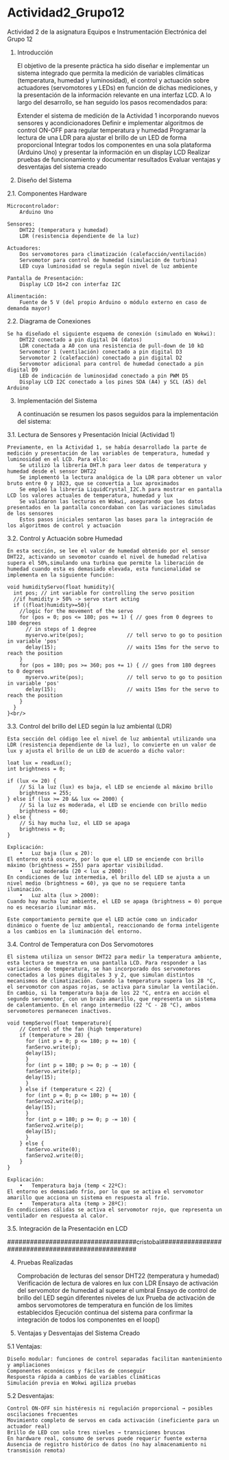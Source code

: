 # Actividad2_Grupo12
Actividad 2 de la asignatura Equipos e Instrumentación Electrónica del Grupo 12

1. Introducción

	El objetivo de la presente práctica ha sido diseñar e implementar un sistema integrado que permita la medición de variables climáticas (temperatura, humedad y luminosidad), el control y actuación sobre actuadores (servomotores y LEDs) en función de dichas mediciones, y la presentación de la información relevante en una interfaz LCD. A lo largo del desarrollo, se han seguido los pasos recomendados para:
	
	Extender el sistema de medición de la Actividad 1 incorporando nuevos sensores y acondicionadores
	Definir e implementar algoritmos de control ON-OFF para regular temperatura y humedad
	Programar la lectura de una LDR para ajustar el brillo de un LED de forma proporcional
	Integrar todos los componentes en una sola plataforma (Arduino Uno) y presentar la información en un display LCD
	Realizar pruebas de funcionamiento y documentar resultados
	Evaluar ventajas y desventajas del sistema creado

2. Diseño del Sistema

2.1. Componentes Hardware

	Microcontrolador:
		Arduino Uno
	
	Sensores:
		DHT22 (temperatura y humedad)
		LDR (resistencia dependiente de la luz)
	
	Actuadores:
		Dos servomotores para climatización (calefacción/ventilación)
		Servomotor para control de humedad (simulación de turbina)
		LED cuya luminosidad se regula según nivel de luz ambiente

	Pantalla de Presentación:
		Display LCD 16×2 con interfaz I2C
	
	Alimentación:
		Fuente de 5 V (del propio Arduino o módulo externo en caso de demanda mayor)

2.2. Diagrama de Conexiones

	Se ha diseñado el siguiente esquema de conexión (simulado en Wokwi):
		DHT22 conectado a pin digital D4 (datos)
		LDR conectada a A0 con una resistencia de pull-down de 10 kΩ
		Servomotor 1 (ventilación) conectado a pin digital D3
		Servomotor 2 (calefacción) conectado a pin digital D2
		Servomotor adicional para control de humedad conectado a pin digital D9
		LED de indicación de luminosidad conectado a pin PWM D5
		Display LCD I2C conectado a los pines SDA (A4) y SCL (A5) del Arduino

3. Implementación del Sistema

	A continuación se resumen los pasos seguidos para la implementación del sistema:

3.1. Lectura de Sensores y Presentación Inicial (Actividad 1)

	Previamente, en la Actividad 1, se había desarrollado la parte de medición y presentación de las variables de temperatura, humedad y luminosidad en el LCD. Para ello:
		Se utilizó la librería DHT.h para leer datos de temperatura y humedad desde el sensor DHT22
		Se implementó la lectura analógica de la LDR para obtener un valor bruto entre 0 y 1023, que se convertía a lux aproximados
		Se empleó la librería LiquidCrystal_I2C.h para mostrar en pantalla LCD los valores actuales de temperatura, humedad y lux
		Se validaron las lecturas en Wokwi, asegurando que los datos presentados en la pantalla concordaban con las variaciones simuladas de los sensores
		Estos pasos iniciales sentaron las bases para la integración de los algoritmos de control y actuación

3.2. Control y Actuación sobre Humedad

	En esta sección, se lee el valor de humedad obtenido por el sensor DHT22, activando un sevomotor cuando el nivel de humedad relativa supera el 50%,simulando una turbina que permite la liberación de humedad cuando esta es demasiado elevada, esta funcionalidad se implementa en la siguiente función:
	
	void humidityServo(float humidity){
	  int pos; // int variable for controlling the servo position
	  //if humidity > 50% -> servo start acting
	  if ((float)humidity>=50){ 
	    //logic for the movement of the servo
	    for (pos = 0; pos <= 180; pos += 1) { // goes from 0 degrees to 180 degrees
	      // in steps of 1 degree
	      myservo.write(pos);              // tell servo to go to position in variable 'pos'
	      delay(15);                       // waits 15ms for the servo to reach the position
	    }
	    for (pos = 180; pos >= 360; pos += 1) { // goes from 180 degrees to 0 degrees
	      myservo.write(pos);              // tell servo to go to position in variable 'pos'
	      delay(15);                       // waits 15ms for the servo to reach the position
	    }
	  }
	}<br/>



3.3. Control del brillo del LED según la luz ambiental (LDR)

	Esta sección del código lee el nivel de luz ambiental utilizando una LDR (resistencia dependiente de la luz), lo convierte en un valor de lux y ajusta el brillo de un LED de acuerdo a dicho valor:
	
	loat lux = readLux();
	int brightness = 0;
	
	if (lux <= 20) {
	    // Si la luz (lux) es baja, el LED se enciende al máximo brillo
	    brightness = 255;
	} else if (lux >= 20 && lux <= 2000) {
	    // Si la luz es moderada, el LED se enciende con brillo medio
	    brightness = 60;
	} else {
	    // Si hay mucha luz, el LED se apaga
	    brightness = 0;
	}
	
	Explicación:
		•	Luz baja (lux ≤ 20):
	El entorno está oscuro, por lo que el LED se enciende con brillo máximo (brightness = 255) para aportar visibilidad.
		•	Luz moderada (20 < lux ≤ 2000):
	En condiciones de luz intermedia, el brillo del LED se ajusta a un nivel medio (brightness = 60), ya que no se requiere tanta iluminación.
		•	Luz alta (lux > 2000):
	Cuando hay mucha luz ambiente, el LED se apaga (brightness = 0) porque no es necesario iluminar más.
	
	Este comportamiento permite que el LED actúe como un indicador dinámico o fuente de luz ambiental, reaccionando de forma inteligente a los cambios en la iluminación del entorno.

3.4. Control de Temperatura con Dos Servomotores
	
	El sistema utiliza un sensor DHT22 para medir la temperatura ambiente, esta lectura se muestra en una pantalla LCD. Para responder a las variaciones de temperatura, se han incorporado dos servomotores conectados a los pines digitales 3 y 2, que simulan distintos mecanismos de climatización. Cuando la temperatura supera los 28 °C, el servomotor con aspas rojas, se activa para simular la ventilación. En cambio, si la temperatura baja de los 22 °C, entra en acción el segundo servomotor, con un brazo amarillo, que representa un sistema de calentamiento. En el rango intermedio (22 °C - 28 °C), ambos servomotores permanecen inactivos.
	
	void tempServo(float temperature){
	    // Control of the fan (high temperature)
	    if (temperature > 28) {
	      for (int p = 0; p <= 180; p += 10) {
	      fanServo.write(p);
	      delay(15);
	      }
	      for (int p = 180; p >= 0; p -= 10) {
	      fanServo.write(p);
	      delay(15);
	      }
	    } else if (temperature < 22) {
	      for (int p = 0; p <= 180; p += 10) {
	      fanServo2.write(p);
	      delay(15);
	      }
	      for (int p = 180; p >= 0; p -= 10) {
	      fanServo2.write(p);
	      delay(15);
	      }
	    } else {
	      fanServo.write(0);
	      fanServo2.write(0);
	    }
	}
	
	Explicación:
		•	Temperatura baja (temp < 22ºC):
	El entorno es demasiado frío, por lo que se activa el servomotor amarillo que acciona un sistema en respuesta al frío.
		•	Temperatura alta (temp > 28ºC):
	En condiciones cálidas se activa el servomotor rojo, que representa un ventilador en respuesta al calor.


3.5. Integración de la Presentación en LCD

##################################cristobal##################################################

4. Pruebas Realizadas

	Comprobación de lecturas del sensor DHT22 (temperatura y humedad)
	Verificación de lectura de valores en lux con LDR
	Ensayo de activación del servomotor de humedad al superar el umbral
	Ensayo de control de brillo del LED según diferentes niveles de lux
	Prueba de activación de ambos servomotores de temperatura en función de los límites establecidos
	Ejecución continua del sistema para confirmar la integración de todos los componentes en el loop()

5. Ventajas y Desventajas del Sistema Creado

5.1 Ventajas:

	Diseño modular: funciones de control separadas facilitan mantenimiento y ampliaciones
	Componentes económicos y fáciles de conseguir
	Respuesta rápida a cambios de variables climáticas
	Simulación previa en Wokwi agiliza pruebas

5.2 Desventajas:

	Control ON-OFF sin histéresis ni regulación proporcional → posibles oscilaciones frecuentes
	Movimiento completo de servos en cada activación (ineficiente para un actuador real)
	Brillo de LED con solo tres niveles → transiciones bruscas
	En hardware real, consumo de servos puede requerir fuente externa
	Ausencia de registro histórico de datos (no hay almacenamiento ni transmisión remota)
